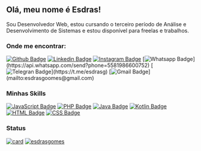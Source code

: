 ## Olá, meu nome é Esdras!


Sou Desenvolvedor Web, estou cursando o terceiro período de Análise e Desenvolvimento de Sistemas e estou disponível para freelas e trabalhos.

### Onde me encontrar:

[![Github Badge](https://img.shields.io/badge/-Github-000?style=flat-square&logo=Github&logoColor=white&link=https://github.com/esdrasgomes)](https://github.com/esdrasgomes)
[![Linkedin Badge](https://img.shields.io/badge/-Linkedin-blue?style=flat-square&logo=Linkedin&logoColor=white&link=https://www.linkedin.com/in/esdras-gomes/)](https://www.linkedin.com/in/esdras-gomes/)
[![Instagram Badge](https://img.shields.io/badge/-Instagram-E14C75?style=flat-square&labelColor=E14C75&logo=Instagram&logoColor=white&link=https://instagram.com/eg_developer)](https://instagram.com/eg_developer)
[![Whatsapp Badge](https://img.shields.io/badge/-WhatsApp-25d366?style=flat-square&labelColor=25d366&logo=whatsapp&logoColor=white&link=https://api.whatsapp.com/send?phone=5581986600752")](https://api.whatsapp.com/send?phone=5581986600752)
[![Telegran Badge](https://img.shields.io/badge/Telegram-2CA5E0?style=flat-square&logo=telegram&logoColor=whitee&link=https://t.me/esdrasg")](https://t.me/esdrasg)
[![Gmail Badge](https://img.shields.io/badge/Gmail-D14836?style=flat-square&logo=gmail&logoColor=white&link=mailto:esdrasgoomes@gmail.com")](mailto:esdrasgoomes@gmail.com)

### Minhas Skills
[![JavaScript Badge](https://img.shields.io/badge/JavaScript-F7DF1E?style=flat-square-badge&logo=javascript&logoColor=black&link=https://img.shields.io/badge/JavaScript-F7DF1E?style=flat-square-badge&logo=javascript&logoColor=black)](https://img.shields.io/badge/JavaScript-F7DF1E?style=flat-square-badge&logo=javascript&logoColor=black)
[![PHP Badge](https://img.shields.io/badge/PHP-777BB4?style=flat-square-badge&logo=php&logoColor=white&link=https://img.shields.io/badge/PHP-777BB4?style=flat-square-badge&logo=php&logoColor=white)](https://img.shields.io/badge/PHP-777BB4?style=flat-square-badge&logo=php&logoColor=white)
[![Java Badge](https://img.shields.io/badge/Java-ED8B00?style=flat-square-badge&logo=java&logoColor=white&link=https://img.shields.io/badge/Java-ED8B00?style=flat-square-badge&logo=java&logoColor=white)](https://img.shields.io/badge/Java-ED8B00?style=flat-square-badge&logo=java&logoColor=white)
[![Kotlin Badge](https://img.shields.io/badge/Kotlin-0095D5?&style=flat-square-badge&logo=kotlin&logoColor=white&link=https://img.shields.io/badge/Kotlin-0095D5?&style=flat-square-badge&logo=kotlin&logoColor=white)](https://img.shields.io/badge/Kotlin-0095D5?&style=flat-square-badge&logo=kotlin&logoColor=white)
[![HTML Badge](https://img.shields.io/badge/HTML5-E34F26?style=flat-square-badge&logo=html5&logoColor=white&link=https://img.shields.io/badge/HTML5-E34F26?style=for-the-badge&logo=html5&logoColor=white)](https://img.shields.io/badge/HTML5-E34F26?style=for-the-badge&logo=html5&logoColor=white)
[![CSS Badge](https://img.shields.io/badge/CSS3-1572B6?style=flat-square-badge&logo=css3&logoColor=white&link=https://img.shields.io/badge/CSS3-1572B6?style=flat-square-badge&logo=css3&logoColor=white)](https://img.shields.io/badge/CSS3-1572B6?style=flat-square-badge&logo=css3&logoColor=white)


### Status
[![card](https://github-readme-stats.vercel.app/api?username=esdrasgomes&theme=dark)](https://github.com/esdrasgomes/)
[![esdrasgomes](https://github-readme-stats.vercel.app/api/top-langs/?username=esdrasgomes&hide=html&layout=compact&theme=dark)](https://github.com/esdrasgomes/)
